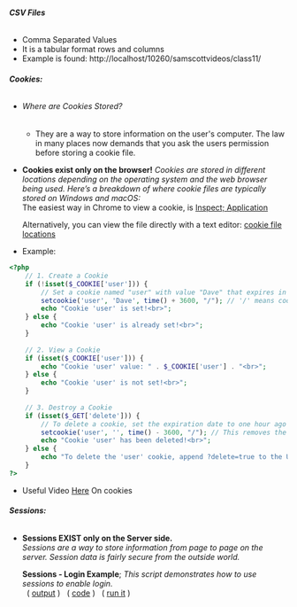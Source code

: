 ###### **CSV Files**
- Comma Separated Values
- It is a tabular format rows and columns
- Example is found: http://localhost/10260/samscottvideos/class11/

###### **Cookies:**
- ###### Where are Cookies Stored?
	- They are a way to store information on the user's computer. The law in many places now demands that you ask the users permission before storing a cookie file.
	
- **Cookies exist only on the browser!**
	_Cookies are stored in different locations depending on the operating system and the web browser being used. Here’s a breakdown of where cookie files are typically stored on Windows and macOS:_  
	The easiest way in Chrome to view a cookie, is [Inspect; Application](https://csunix.mohawkcollege.ca/~slemon/SERVER-SIDE-Fall2024/docs/class11/cookie_inspect.png)
	
	Alternatively, you can view the file directly with a text editor: [cookie file locations](https://csunix.mohawkcollege.ca/~slemon/SERVER-SIDE-Fall2024/docs/class11/cookie_file_locations.html)
- Example:
```php
<?php
	// 1. Create a Cookie
	if (!isset($_COOKIE['user'])) {
	    // Set a cookie named "user" with value "Dave" that expires in 1 hour
	    setcookie('user', 'Dave', time() + 3600, "/"); // '/' means cookie is available in entire domain
	    echo "Cookie 'user' is set!<br>";
	} else {
	    echo "Cookie 'user' is already set!<br>";
	}
	
	// 2. View a Cookie
	if (isset($_COOKIE['user'])) {
	    echo "Cookie 'user' value: " . $_COOKIE['user'] . "<br>";
	} else {
	    echo "Cookie 'user' is not set!<br>";
	}
	
	// 3. Destroy a Cookie
	if (isset($_GET['delete'])) {
	    // To delete a cookie, set the expiration date to one hour ago
	    setcookie('user', '', time() - 3600, "/"); // This removes the 'user' cookie
	    echo "Cookie 'user' has been deleted!<br>";
	} else {
	    echo "To delete the 'user' cookie, append ?delete=true to the URL.<br>";
	}
?>
```

- Useful Video [Here](https://www.youtube.com/embed/RzMjwICWKr4) On cookies
###### **Sessions:**
- **Sessions EXIST only on the Server side.**  
	_Sessions are a way to store information from page to page on the server. Session data is fairly secure from the outside world._  

	**Sessions - Login Example**; _This script demonstrates how to use sessions to enable login._  
	  ( [output](https://csunix.mohawkcollege.ca/~slemon/SERVER-SIDE-Fall2024/docs/class11/login/login.png) )   ( [code](https://csunix.mohawkcollege.ca/~slemon/SERVER-SIDE-Fall2024/docs/class11/login/login.txt) )   ( [run it](https://csunix.mohawkcollege.ca/~slemon/SERVER-SIDE-Fall2024/docs/class11/login/login.php) )